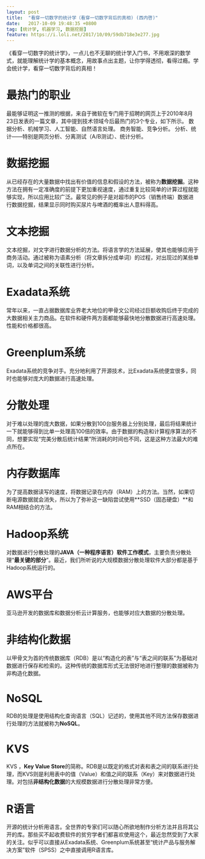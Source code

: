 ```yaml
---
layout: post
title:  "看穿一切数字的统计学（看穿一切数字背后的真相) (西内啓)"
date:   2017-10-09 19:48:35 +0800
tag: [统计学, 机器学习, 数据挖掘]
feature: https://i.loli.net/2017/10/09/59db718e3e277.jpg
---
```


《看穿一切数字的统计学》，一点儿也不无聊的统计学入门书，不用艰深的数学式，就能理解统计学的基本概念，用故事点出主题，让你学得透彻，看得过瘾。学会统计学，看穿一切数字背后的真相！

# 最热门的职业

最能够证明这一推测的根据，来自于微软在专门用于招聘的网页上于2010年8月23日发表的一篇文章，其中提到技术领域今后最热门的3个专业，如下所示。 数据分析、机械学习、人工智能、自然语言处理。 商务智能、竞争分析。 分析、统计——特别是网页分析、分离测试（A/B测试）、统计分析。

# 数据挖掘

从已经存在的大量数据中找出有价值的信息和假设的方法，被称为**数据挖掘**。这种方法在拥有一定准确度的前提下更加重视速度，通过重复比较简单的计算过程就能够实现，所以应用比较广泛。最常见的例子是对超市的POS（销售终端）数据进行数据挖掘，结果显示同时购买尿片与啤酒的概率出人意料得高。   

# 文本挖掘   

文本挖掘，对文字进行数据分析的方法。将语言学的方法延展，使其也能够应用于商务活动。通过被称为语素分析（将文章拆分成单词）的过程，对出现过的某些单词，以及单词之间的关联性进行分析。   

# Exadata系统

常年以来，一直占据数据库业界老大地位的甲骨文公司经过巨额收购后终于完成的大数据相关主力商品。在软件和硬件两方面都能够最快地分散数据进行高速处理。性能和价格都很高。   

# Greenplum系统   

Exadata系统的竞争对手。充分地利用了开源技术，比Exadata系统便宜很多，同时也能够对庞大的数据进行高速处理。   

# 分散处理   

对于难以处理的庞大数据，如果分散到100台服务器上分别处理，最后将结果统计一下就能够得到比单一处理高100倍的效率。由于数据的构造和计算程序算法的不同，想要实现“完美分散后统计结果”所消耗的时间也不同，这是这种方法最大的难点所在。

# 内存数据库

为了提高数据读写的速度，将数据记录在内存（RAM）上的方法。当然，如果切断电源数据就会消失，所以为了弥补这一缺陷尝试使用**SSD（固态硬盘）**和RAM相结合的方法。

# Hadoop系统   

对数据进行分散处理的**JAVA（一种程序语言）软件工作模式**，主要负责分散处理“**最关键的部分**”。最近，我们所听说的大规模数据分散处理软件大部分都是基于Hadoop系统运行的。  

# AWS平台   

亚马逊开发的数据库和数据分析云计算服务，也能够对应大数据的分散处理。   

# 非结构化数据   

以甲骨文为首的传统数据库（RDB）是以“构造化的表”与“表之间的联系”为基础对数据进行保存和检索的。这种传统的数据库形式无法很好地进行整理的数据被称为非构造化数据。   

# NoSQL   

RDB的处理是使用结构化查询语言（SQL）记述的，使用其他不同方法保存数据进行处理的方法就被称为**NoSQL**。   

# KVS   

KVS ，**Key Value Store**的简称。RDB是以既定的格式对表和表之间的联系进行处理，而KVS则是利用表中的值（Value）和值之间的联系（Key）来对数据进行处理。对包括**非结构化数据**的大规模数据进行分散处理非常方便。   

# R语言   

开源的统计分析用语言。全世界的专家们可以随心所欲地制作分析方法并且将其公开的库。那些买不起收费软件的贫穷学者们都喜欢使用这个，最近忽然受到了大家的关注。似乎可以直接从Exadata系统、Greenplum系统甚至“统计产品与服务解决方案”软件（SPSS）之中直接调用R语言库。